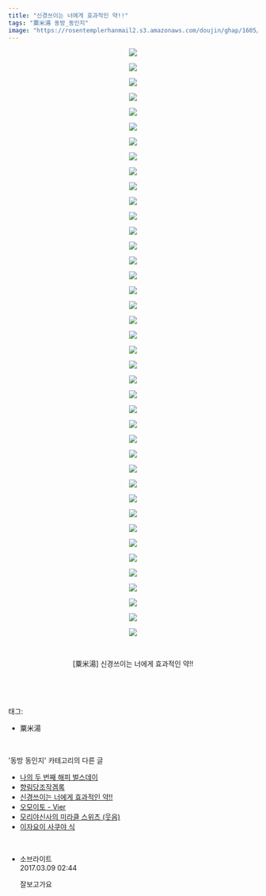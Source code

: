 ```yaml
---
title: "신경쓰이는 너에게 효과적인 약!!"
tags: "粟米湯 동방_동인지"
image: "https://rosentemplerhanmail2.s3.amazonaws.com/doujin/ghap/1605/001.jpg"
---
```

<div class="article">
<p style="text-align: center; clear: none; float: none;"><img src="{{ site.imgserver12 }}/ghap/1605/001.jpg"/></p>
<p style="text-align: center; clear: none; float: none;"><img src="{{ site.imgserver12 }}/ghap/1605/002.jpg"/></p>
<p style="text-align: center; clear: none; float: none;"><img src="{{ site.imgserver12 }}/ghap/1605/003.jpg"/></p>
<p style="text-align: center; clear: none; float: none;"><img src="{{ site.imgserver12 }}/ghap/1605/004.jpg"/></p>
<p style="text-align: center; clear: none; float: none;"><img src="{{ site.imgserver12 }}/ghap/1605/005.jpg"/></p>
<p style="text-align: center; clear: none; float: none;"><img src="{{ site.imgserver12 }}/ghap/1605/006.jpg"/></p>
<p style="text-align: center; clear: none; float: none;"><img src="{{ site.imgserver12 }}/ghap/1605/007.jpg"/></p>
<p style="text-align: center; clear: none; float: none;"><img src="{{ site.imgserver12 }}/ghap/1605/008.jpg"/></p>
<p style="text-align: center; clear: none; float: none;"><img src="{{ site.imgserver12 }}/ghap/1605/009.jpg"/></p>
<p style="text-align: center; clear: none; float: none;"><img src="{{ site.imgserver12 }}/ghap/1605/010.jpg"/></p>
<p style="text-align: center; clear: none; float: none;"><img src="{{ site.imgserver12 }}/ghap/1605/011.jpg"/></p>
<p style="text-align: center; clear: none; float: none;"><img src="{{ site.imgserver12 }}/ghap/1605/012.jpg"/></p>
<p style="text-align: center; clear: none; float: none;"><img src="{{ site.imgserver12 }}/ghap/1605/013.jpg"/></p>
<p style="text-align: center; clear: none; float: none;"><img src="{{ site.imgserver12 }}/ghap/1605/014.jpg"/></p>
<p style="text-align: center; clear: none; float: none;"><img src="{{ site.imgserver12 }}/ghap/1605/015.jpg"/></p>
<p style="text-align: center; clear: none; float: none;"><img src="{{ site.imgserver12 }}/ghap/1605/016.jpg"/></p>
<p style="text-align: center; clear: none; float: none;"><img src="{{ site.imgserver12 }}/ghap/1605/017.jpg"/></p>
<p style="text-align: center; clear: none; float: none;"><img src="{{ site.imgserver12 }}/ghap/1605/018.jpg"/></p>
<p style="text-align: center; clear: none; float: none;"><img src="{{ site.imgserver12 }}/ghap/1605/019.jpg"/></p>
<p style="text-align: center; clear: none; float: none;"><img src="{{ site.imgserver12 }}/ghap/1605/020.jpg"/></p>
<p style="text-align: center; clear: none; float: none;"><img src="{{ site.imgserver12 }}/ghap/1605/021.jpg"/></p>
<p style="text-align: center; clear: none; float: none;"><img src="{{ site.imgserver12 }}/ghap/1605/022.jpg"/></p>
<p style="text-align: center; clear: none; float: none;"><img src="{{ site.imgserver12 }}/ghap/1605/023.jpg"/></p>
<p style="text-align: center; clear: none; float: none;"><img src="{{ site.imgserver12 }}/ghap/1605/024.jpg"/></p>
<p style="text-align: center; clear: none; float: none;"><img src="{{ site.imgserver12 }}/ghap/1605/025.jpg"/></p>
<p style="text-align: center; clear: none; float: none;"><img src="{{ site.imgserver12 }}/ghap/1605/026.jpg"/></p>
<p style="text-align: center; clear: none; float: none;"><img src="{{ site.imgserver12 }}/ghap/1605/027.jpg"/></p>
<p style="text-align: center; clear: none; float: none;"><img src="{{ site.imgserver12 }}/ghap/1605/028.jpg"/></p>
<p style="text-align: center; clear: none; float: none;"><img src="{{ site.imgserver12 }}/ghap/1605/029.jpg"/></p>
<p style="text-align: center; clear: none; float: none;"><img src="{{ site.imgserver12 }}/ghap/1605/030.jpg"/></p>
<p style="text-align: center; clear: none; float: none;"><img src="{{ site.imgserver12 }}/ghap/1605/031.jpg"/></p>
<p style="text-align: center; clear: none; float: none;"><img src="{{ site.imgserver12 }}/ghap/1605/032.jpg"/></p>
<p style="text-align: center; clear: none; float: none;"><img src="{{ site.imgserver12 }}/ghap/1605/033.jpg"/></p>
<p style="text-align: center; clear: none; float: none;"><img src="{{ site.imgserver12 }}/ghap/1605/034.jpg"/></p>
<p style="text-align: center; clear: none; float: none;"><img src="{{ site.imgserver12 }}/ghap/1605/035.jpg"/></p>
<p style="text-align: center; clear: none; float: none;"><img src="{{ site.imgserver12 }}/ghap/1605/036.jpg"/></p>
<p style="text-align: center; clear: none; float: none;"><img src="{{ site.imgserver12 }}/ghap/1605/037.jpg"/></p>
<p style="text-align: center; clear: none; float: none;"><img src="{{ site.imgserver12 }}/ghap/1605/038.jpg"/></p>
<p style="text-align: center; clear: none; float: none;"><img src="{{ site.imgserver12 }}/ghap/1605/039.jpg"/></p>
<p style="text-align: center; clear: none; float: none;"><img src="{{ site.imgserver12 }}/ghap/1605/040.jpg"/></p>
<p style="text-align: center; clear: none; float: none;"><br/></p>
<p style="text-align: center; clear: none; float: none;">[粟米湯] 신경쓰이는 너에게 효과적인 약!!</p>
<p><br/></p>
</div><br/>
<div class="tagTrail">
<p>태그: </p>
<ul>
<li>粟米湯</li>
</ul>
</div><br/>
<div class="another">
<p>'동방 동인지' 카테고리의 다른 글</p>
<ul>
<li><a href="/ghap_1607">나의 두 번째 해피 벌스데이</a></li>
<li><a href="/ghap_1606">향림당조작겜록</a></li>
<li><a href="/ghap_1605">신경쓰이는 너에게 효과적인 약!!</a></li>
<li><a href="/ghap_1604">오모이토 - Vier</a></li>
<li><a href="/ghap_1603">모리야신사의 미라클 스위츠 (웃음)</a></li>
<li><a href="/ghap_1600">이자요이 사쿠야 식</a></li>
</ul>
</div><br/>
<div class="cb_module cb_fluid">
<div class="cb_wrt cb_profile">
<div class="comment">
<ul>
<li class="cb_thumb_off" id="comment14934655">
<div class="cb_comment_area">
<div class="cb_info_area">
<div class="cb_section">
<span class="cb_nick_name">소브라이트</span>
</div>
<div class="cb_section">
<span class="cb_date">2017.03.09 02:44 </span>
</div>
</div>
<div class="cb_dsc_comment">
<p class="cb_dsc">
											잘보고가요
										</p>
</div>
</div></li>
</ul>
</div>
</div><!-- commentList close -->
</div><br/>
